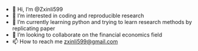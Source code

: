 - 👋 Hi, I’m @Zxinli599
- 👀 I’m interested in coding and reproducible research
- 🌱 I’m currently learning python and trying to learn research methods by replicating paper
- 💞️ I’m looking to collaborate on the financial economics field
- 📫 How to reach me zxinli599@gmail.com

<!---
Zxinli599/Zxinli599 is a ✨ special ✨ repository because its `README.md` (this file) appears on your GitHub profile.
You can click the Preview link to take a look at your changes.
--->
